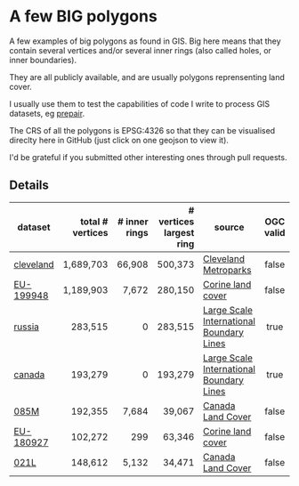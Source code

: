 # A few BIG polygons

A few examples of big polygons as found in GIS.
Big here means that they contain several vertices and/or several inner rings (also called holes, or inner boundaries).

They are all publicly available, and are usually polygons reprensenting land cover.

I usually use them to test the capabilities of code I write to process GIS datasets, eg [prepair](https://github.com/tudelft3d/prepair).

The CRS of all the polygons is EPSG:4326 so that they can be visualised direclty here in GitHub (just click on one geojson to view it).

I'd be grateful if you submitted other interesting ones through pull requests.


## Details

| dataset   | total # vertices | # inner rings | # vertices largest ring | source | OGC valid |
| --------- | ----------------:| -------------:| ------------:| ------ |:---------:|
| [cleveland](https://github.com/hugoledoux/BIGpolygons/blob/master/cleveland.geojson) |  1,689,703 |  66,908 |  500,373  | [Cleveland Metroparks](http://clevelandmetroparks.com)                             | false     |
| [EU-199948](https://github.com/hugoledoux/BIGpolygons/blob/master/EU-199948.geojson)        |  1,189,903 |   7,672 |  280,150  | [Corine land cover](http://www.eea.europa.eu/data-and-maps/data/clc-2006-vector-data-version-2)    | false     |
| [russia](https://github.com/hugoledoux/BIGpolygons/blob/master/russia.geojson)       |    283,515 |       0 |  283,515  | [Large Scale International Boundary Lines ](https://hiu.state.gov/data/)           | true      |
| [canada](https://github.com/hugoledoux/BIGpolygons/blob/master/canada.geojson)       |    193,279 |       0 |  193,279  | [Large Scale International Boundary Lines ](https://hiu.state.gov/data/)           | true      |
| [085M](https://github.com/hugoledoux/BIGpolygons/blob/master/085M.geojson)           |    192,355 |   7,684 |   39,067  | [Canada Land Cover](http://www.geobase.ca/geobase/en/data/landcover/index.html)    | false     |
| [EU-180927](https://github.com/hugoledoux/BIGpolygons/blob/master/EU-180927.geojson)        |    102,272 |     299 |   63,346  | [Corine land cover](http://www.eea.europa.eu/data-and-maps/data/clc-2006-vector-data-version-2)    | false     |
| [021L](https://github.com/hugoledoux/BIGpolygons/blob/master/021L.geojson)          |    148,612 |   5,132 |   34,471  | [Canada Land Cover](http://www.geobase.ca/geobase/en/data/landcover/index.html)    | false     |
